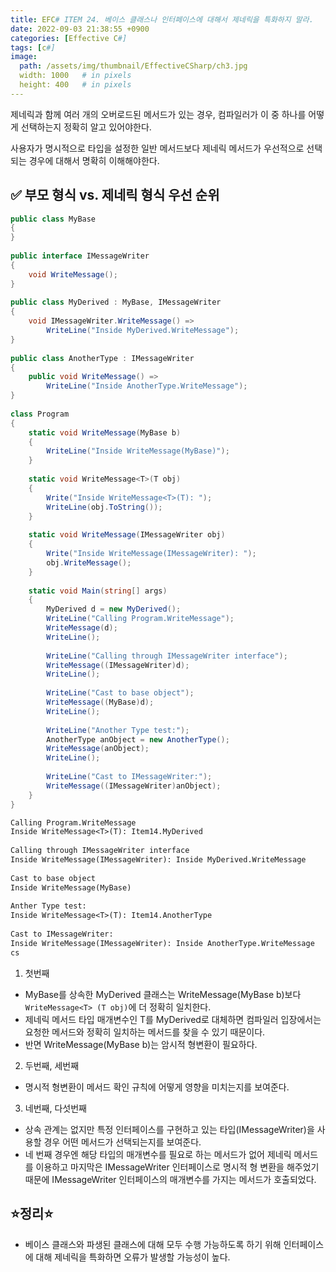 ```yaml
---
title: EFC# ITEM 24. 베이스 클래스나 인터페이스에 대해서 제네릭을 특화하지 말라.
date: 2022-09-03 21:38:55 +0900
categories: [Effective C#]
tags: [c#]
image:
  path: /assets/img/thumbnail/EffectiveCSharp/ch3.jpg
  width: 1000   # in pixels
  height: 400   # in pixels
---
```


제네릭과 함께 여러 개의 오버로드된 메서드가 있는 경우, 컴파일러가 이 중 하나를 어떻게 선택하는지 정확히 알고 있어야한다. 

사용자가 명시적으로 타입을 설정한 일반 메서드보다 제네릭 메서드가 우선적으로 선택되는 경우에 대해서 명확히 이해해야한다.

## ✅ 부모 형식 vs. 제네릭 형식 우선 순위
```csharp
public class MyBase
{
}
 
public interface IMessageWriter
{
    void WriteMessage();
}
 
public class MyDerived : MyBase, IMessageWriter
{
    void IMessageWriter.WriteMessage() =>
        WriteLine("Inside MyDerived.WriteMessage");
}
 
public class AnotherType : IMessageWriter
{
    public void WriteMessage() =>
        WriteLine("Inside AnotherType.WriteMessage");
}
 
class Program
{
    static void WriteMessage(MyBase b)
    {
        WriteLine("Inside WriteMessage(MyBase)");
    }
 
    static void WriteMessage<T>(T obj)
    {
        Write("Inside WriteMessage<T>(T): ");
        WriteLine(obj.ToString());
    }
 
    static void WriteMessage(IMessageWriter obj)
    {
        Write("Inside WriteMessage(IMessageWriter): ");
        obj.WriteMessage();
    }
 
    static void Main(string[] args)
    {
        MyDerived d = new MyDerived();
        WriteLine("Calling Program.WriteMessage");
        WriteMessage(d);
        WriteLine();
 
        WriteLine("Calling through IMessageWriter interface");
        WriteMessage((IMessageWriter)d);
        WriteLine();
 
        WriteLine("Cast to base object");
        WriteMessage((MyBase)d);
        WriteLine();
 
        WriteLine("Another Type test:");
        AnotherType anObject = new AnotherType();
        WriteMessage(anObject);
        WriteLine();
 
        WriteLine("Cast to IMessageWriter:");
        WriteMessage((IMessageWriter)anObject);
    }
}
```

```txt
Calling Program.WriteMessage
Inside WriteMessage<T>(T): Item14.MyDerived
 
Calling through IMessageWriter interface
Inside WriteMessage(IMessageWriter): Inside MyDerived.WriteMessage
 
Cast to base object
Inside WriteMessage(MyBase)
 
Anther Type test:
Inside WriteMessage<T>(T): Item14.AnotherType
 
Cast to IMessageWriter:
Inside WriteMessage(IMessageWriter): Inside AnotherType.WriteMessage
cs
```
1. 첫번째
  - MyBase를 상속한 MyDerived 클래스는 WriteMessage(MyBase b)보다 `WriteMessage<T> (T obj)`에 더 정확히 일치한다.
  - 제네릭 메서드 타입 매개변수인 T를 MyDerived로 대체하면 컴파일러 입장에서는 요청한 메서드와 정확히 일치하는 메서드를 찾을 수 있기 때문이다.
  - 반면 WriteMessage(MyBase b)는 암시적 형변환이 필요하다.

2. 두번째, 세번째
  - 명시적 형변환이 메서드 확인 규칙에 어떻게 영향을 미치는지를 보여준다. 

3. 네번째, 다섯번째
  - 상속 관계는 없지만 특정 인터페이스를 구현하고 있는 타입(IMessageWriter)을 사용할 경우 어떤 메서드가 선택되는지를 보여준다. 
  - 네 번째 경우엔 해당 타입의 매개변수를 필요로 하는 메서드가 없어 제네릭 메서드를 이용하고 마지막은 IMessageWriter 인터페이스로 명시적 형 변환을 해주었기 때문에 IMessageWriter 인터페이스의 매개변수를 가지는 메서드가 호출되었다.


## ⭐정리⭐
- 베이스 클래스와 파생된 클래스에 대해 모두 수행 가능하도록 하기 위해 인터페이스에 대해 제네릭을 특화하면 오류가 발생할 가능성이 높다.
